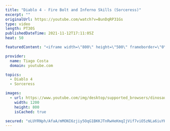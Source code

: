 ```yaml
---
title: "Diablo 4 - Fire Bolt and Inferno Skills (Sorceress)"
excerpt: ""
originalUrl: https://youtube.com/watch?v=BunDqRP31Gs
type: video
length: PT30S
publishedDateTime: 2021-11-12T17:11:05Z
heat: 50

featuredContent: "<iframe width=\"800\" height=\"500\" frameborder=\"0\" src=\"https://www.youtube.com/embed/BunDqRP31Gs\" allow=\"accelerometer; autoplay; encrypted-media; gyroscope; picture-in-picture\" allowfullscreen></iframe>"

provider:
  name: Tiago Costa
  domain: youtube.com

topics:
  - Diablo 4
  - Sorceress

images:
  - url: https://www.youtube.com/img/desktop/supported_browsers/dinosaur.png
    width: 1200
    height: 800
    isCached: true

secured: "oLUYRNph/AfaA/mMONI6zjiy5OqG1BKKJTnRwHeKmqIjVif7viO5zNLa6iuYHF/HHWHxh74RgTDsH3DQEGc6jrHHdcHfEl36ncVwtWAHH0mZc9asdogABW6QvqhCjmW4xqTDKSp1BCAE1DfAfidceyoFUkaafqHUkT3io3YXg6Oqn0tNThjJgjRNp26+Q72tBSjEslmIIqMaPn//EiWKl3fYyPNIz9J39iLznMLYlCveDD3Qd+XlsPKDjNFAsvb61u5EsHzwrIW8blO3UY5/wY6fEQwtGhpaWXPyFuOh3W+zGoQoW3WXTdV9gMwFN6JpSWYvt65HGEfr0QB8rZ0XA1mZEGOVMxloBGVL06Swi+bKu0s/PhLIi65oNtYPxl3rawEjd92oUtQqhCeDXFmuJu8Uc2anK5jBxhtSC7n1N3s=;bS8IBgT0QpYg2NM4xakODw=="
---
```


